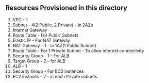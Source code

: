 ## Resources Provisioned in this directory
1. VPC - 1
2. Subnet - 4(2 Public, 2 Private) - in 2AZs
3. Internet Gateway
4. Route Table - For Public Subnets
5. Elastic IP - For NAT Gateway
6. NAT Gateway - 1 - in 1AZ(1 Public Subnet)
7. Route Table - For 1 Private Subnet - To allow internet connectivity
8. Security Group - 1 - For ALB
9. Target Group - 2 - for ALB
10. ALB - 1
11. Security Group - For EC2 instances
12. EC2 instaces - 2 - in each Private subnets.
